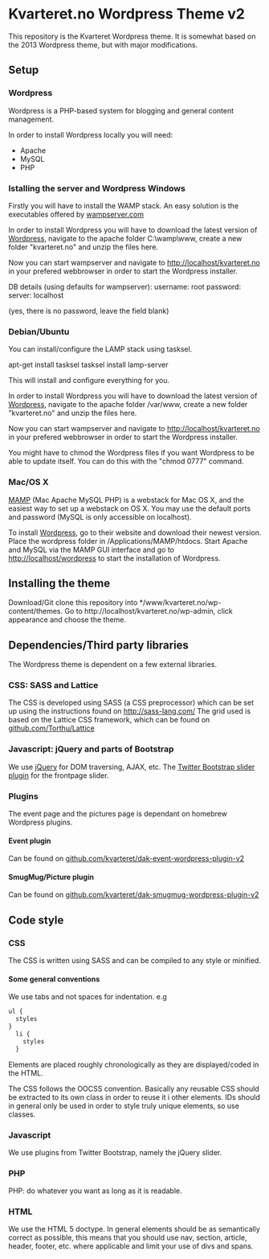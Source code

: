 # Kvarteret.no Wordpress Theme v2
This repository is the Kvarteret Wordpress theme. It is somewhat based on the 2013 Wordpress theme, but with major modifications.

## Setup
### Wordpress
Wordpress is a PHP-based system for blogging and general content management.

In order to install Wordpress locally you will need:
- Apache
- MySQL
- PHP

### Istalling the server and Wordpress Windows 
Firstly you will have to install the WAMP stack. An easy solution is the executables offered by [wampserver.com](http://www.wampserver.com/en/)

In order to install Wordpress you will have to download the latest version of [Wordpress](http://wordpress.org), navigate to the apache folder C:\wamp\www, create a new folder "kvarteret.no" and unzip the files here.

Now you can start wampserver and navigate to [http://localhost/kvarteret.no](http://localhost/kvarteret.no) in your prefered webbrowser in order to start the Wordpress installer.

DB details (using defaults for wampserver): 
username: root
password:
server: localhost

(yes, there is no password, leave the field blank)

### Debian/Ubuntu
You can install/configure the LAMP stack using tasksel.

apt-get install tasksel
tasksel install lamp-server

This will install and configure everything for you.

In order to install Wordpress you will have to download the latest version of [Wordpress](http://wordpress.org), navigate to the apache folder /var/www, create a new folder "kvarteret.no" and unzip the files here.

Now you can start wampserver and navigate to [http://localhost/kvarteret.no](http://localhost/kvarteret.no) in your prefered webbrowser in order to start the Wordpress installer.

You might have to chmod the Wordpress files if you want Wordpress to be able to update itself. You can do this with the "chmod 0777" command.

### Mac/OS X
[MAMP](http://www.mamp.info/) (Mac Apache MySQL PHP) is a webstack for Mac OS X, and the easiest way to set up a webstack on OS X.
You may use the default ports and password (MySQL is only accessible on localhost).

To install [Wordpress](http://wordpress.org), go to their website and download their newest version. Place the wordpress folder in /Applications/MAMP/htdocs.
Start Apache and MySQL via the MAMP GUI interface and go to [http://localhost/wordpress](http://localhost/wordpress) to start the installation of Wordpress.

## Installing the theme
Download/Git clone this repository into */www/kvarteret.no/wp-content/themes. 
Go to http://localhost/kvarteret.no/wp-admin, click appearance and choose the theme.

## Dependencies/Third party libraries
The Wordpress theme is dependent on a few external libraries.

### CSS: SASS and Lattice
The CSS is developed using SASS (a CSS preprocessor) which can be set up using the instructions found on http://sass-lang.com/
The grid used is based on the Lattice CSS framework, which can be found on [github.com/Torthu/Lattice](https://github.com/Torthu/Lattice)

### Javascript: jQuery and parts of Bootstrap
We use [jQuery](http://jquery.com) for DOM traversing, AJAX, etc.
The [Twitter Bootstrap slider plugin](http://twitter.github.com/bootstrap/javascript.html#carousel) for the frontpage slider.

### Plugins
The event page and the pictures page is dependant on homebrew Wordpress plugins.

#### Event plugin
Can be found on [github.com/kvarteret/dak-event-wordpress-plugin-v2](https://github.com/kvarteret/dak-event-wordpress-plugin-v2)

#### SmugMug/Picture plugin 
Can be found on [github.com/kvarteret/dak-smugmug-wordpress-plugin-v2](https://github.com/kvarteret/dak-smugmug-wordpress-plugin-v2)

## Code style

### CSS
The CSS is written using SASS and can be compiled to any style or minified.

#### Some general conventions
We use tabs and not spaces for indentation.
e.g 
```` css
ul {
  styles
}
  li {
    styles
  }
````
Elements are placed roughly chronologically as they are displayed/coded in the HTML.

The CSS follows the OOCSS convention. Basically any reusable CSS should be extracted to its own class in order to reuse it i other elements.
IDs should in general only be used in order to style truly unique elements, so use classes.

### Javascript
We use plugins from Twitter Bootstrap, namely the jQuery slider.

### PHP
PHP: do whatever you want as long as it is readable.

### HTML
We use the HTML 5 doctype.
In general elements should be as semantically correct as possible, this means that you should use nav, section, article, header, footer, etc. where applicable and limit your use of divs and spans.
